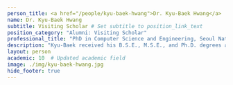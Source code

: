 ```yaml
---
person_title: <a href="/people/kyu-baek-hwang">Dr. Kyu-Baek Hwang</a>
name: Dr. Kyu-Baek Hwang
subtitle: Visiting Scholar # Set subtitle to position_link_text
position_category: "Alumni: Visiting Scholar"
professional_title: "PhD in Computer Science and Engineering, Seoul National University, Visiting doctoral student from Seoul National University (2004-2005), Assistant Professor, School of Computing, Soongsil University"
description: "Kyu-Baek received his B.S.E., M.S.E., and Ph.D. degrees all from the School of Computer Science and Engineering, College of Engineering, Seoul National University, Seoul, Korea. He is currently an Assistant Professor in the School of Computing, Soongsil University, Seoul, Korea. Prior to joining Soongsil as a faculty member, he was a Postdoctoral Researcher at the Biointelligence Laboratory, Seoul National University, Seoul, Korea. During the Ph.D. study at Seoul National University, he visited the Children’s Hospital Informatics Program, Harvard Medical School, Boston, MA, as a Short-term Visiting Scholar. His research interests include machine learning, natural language processing, and bioinformatics"
layout: person
academic: 10  # Updated academic field
image: ./img/kyu-baek-hwang.jpg
hide_footer: true
---
```

